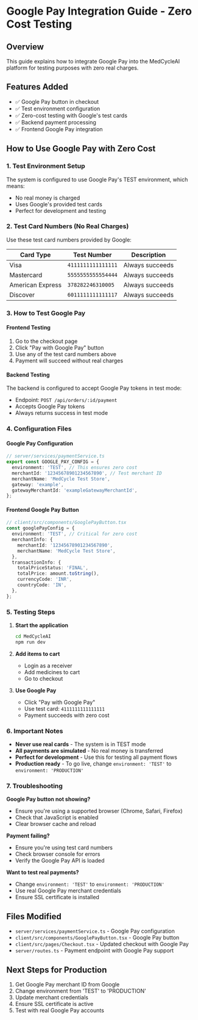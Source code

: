 # Google Pay Integration Guide - Zero Cost Testing

## Overview
This guide explains how to integrate Google Pay into the MedCycleAI platform for testing purposes with zero real charges.

## Features Added
- ✅ Google Pay button in checkout
- ✅ Test environment configuration
- ✅ Zero-cost testing with Google's test cards
- ✅ Backend payment processing
- ✅ Frontend Google Pay integration

## How to Use Google Pay with Zero Cost

### 1. Test Environment Setup
The system is configured to use Google Pay's TEST environment, which means:
- No real money is charged
- Uses Google's provided test cards
- Perfect for development and testing

### 2. Test Card Numbers (No Real Charges)
Use these test card numbers provided by Google:

| Card Type | Test Number | Description |
|-----------|-------------|-------------|
| Visa | `4111111111111111` | Always succeeds |
| Mastercard | `5555555555554444` | Always succeeds |
| American Express | `378282246310005` | Always succeeds |
| Discover | `6011111111111117` | Always succeeds |

### 3. How to Test Google Pay

#### Frontend Testing
1. Go to the checkout page
2. Click "Pay with Google Pay" button
3. Use any of the test card numbers above
4. Payment will succeed without real charges

#### Backend Testing
The backend is configured to accept Google Pay tokens in test mode:
- Endpoint: `POST /api/orders/:id/payment`
- Accepts Google Pay tokens
- Always returns success in test mode

### 4. Configuration Files

#### Google Pay Configuration
```typescript
// server/services/paymentService.ts
export const GOOGLE_PAY_CONFIG = {
  environment: 'TEST', // This ensures zero cost
  merchantId: '12345678901234567890', // Test merchant ID
  merchantName: 'MedCycle Test Store',
  gateway: 'example',
  gatewayMerchantId: 'exampleGatewayMerchantId',
};
```

#### Frontend Google Pay Button
```typescript
// client/src/components/GooglePayButton.tsx
const googlePayConfig = {
  environment: 'TEST', // Critical for zero cost
  merchantInfo: {
    merchantId: '12345678901234567890',
    merchantName: 'MedCycle Test Store',
  },
  transactionInfo: {
    totalPriceStatus: 'FINAL',
    totalPrice: amount.toString(),
    currencyCode: 'INR',
    countryCode: 'IN',
  },
};
```

### 5. Testing Steps

1. **Start the application**
   ```bash
   cd MedCycleAI
   npm run dev
   ```

2. **Add items to cart**
   - Login as a receiver
   - Add medicines to cart
   - Go to checkout

3. **Use Google Pay**
   - Click "Pay with Google Pay"
   - Use test card: `4111111111111111`
   - Payment succeeds with zero cost

### 6. Important Notes

- **Never use real cards** - The system is in TEST mode
- **All payments are simulated** - No real money is transferred
- **Perfect for development** - Use this for testing all payment flows
- **Production ready** - To go live, change `environment: 'TEST'` to `environment: 'PRODUCTION'`

### 7. Troubleshooting

**Google Pay button not showing?**
- Ensure you're using a supported browser (Chrome, Safari, Firefox)
- Check that JavaScript is enabled
- Clear browser cache and reload

**Payment failing?**
- Ensure you're using test card numbers
- Check browser console for errors
- Verify the Google Pay API is loaded

**Want to test real payments?**
- Change `environment: 'TEST'` to `environment: 'PRODUCTION'`
- Use real Google Pay merchant credentials
- Ensure SSL certificate is installed

## Files Modified
- `server/services/paymentService.ts` - Google Pay configuration
- `client/src/components/GooglePayButton.tsx` - Google Pay button
- `client/src/pages/Checkout.tsx` - Updated checkout with Google Pay
- `server/routes.ts` - Payment endpoint with Google Pay support

## Next Steps for Production
1. Get Google Pay merchant ID from Google
2. Change environment from 'TEST' to 'PRODUCTION'
3. Update merchant credentials
4. Ensure SSL certificate is active
5. Test with real Google Pay accounts
